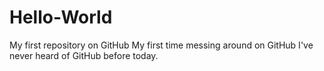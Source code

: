 # Hello-World
My first repository on GitHub
My first time messing around on GitHub
I've never heard of GitHub before today.
